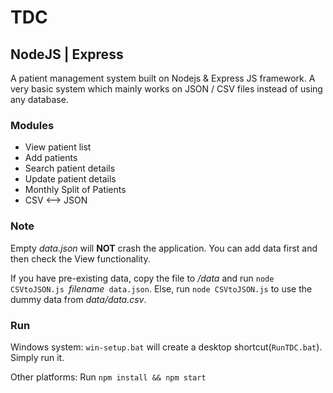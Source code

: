 TDC
=
## NodeJS | Express

A patient management system built on Nodejs & Express JS framework.
A very basic system which mainly works on JSON / CSV files instead of using any database.

### Modules
- View patient list
- Add patients
- Search patient details
- Update patient details
- Monthly Split of Patients
- CSV <--> JSON

### Note
Empty *data.json* will **NOT** crash the application. You can add data first and then check the View functionality.

If you have pre-existing data, copy the file to */data* and run `node CSVtoJSON.js `*filename*` data.json`.
Else, run `node CSVtoJSON.js` to use the dummy data from *data/data.csv*.

### Run
Windows system: `win-setup.bat` will create a desktop shortcut(`RunTDC.bat`). Simply run it.

Other platforms: Run `npm install && npm start`
